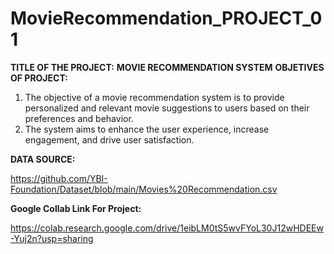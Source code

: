 # MovieRecommendation_PROJECT_01

**TITLE OF THE PROJECT:**
**MOVIE RECOMMENDATION SYSTEM**
**OBJETIVES OF PROJECT:**
1. The objective of a movie recommendation system is to provide personalized and relevant movie suggestions to users based on their preferences and behavior.
2. The system aims to enhance the user experience, increase engagement, and drive user satisfaction.

**DATA SOURCE:**

https://github.com/YBI-Foundation/Dataset/blob/main/Movies%20Recommendation.csv

**Google Collab Link For Project:**

https://colab.research.google.com/drive/1eibLM0tS5wvFYoL30J12wHDEEw-Yuj2n?usp=sharing
